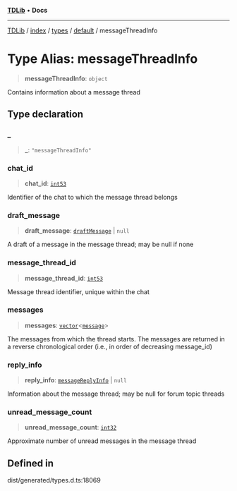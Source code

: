 [**TDLib**](../../../../../../README.md) • **Docs**

***

[TDLib](../../../../../../modules.md) / [index](../../../../../README.md) / [types](../../../README.md) / [default](../README.md) / messageThreadInfo

# Type Alias: messageThreadInfo

> **messageThreadInfo**: `object`

Contains information about a message thread

## Type declaration

### \_

> **\_**: `"messageThreadInfo"`

### chat\_id

> **chat\_id**: [`int53`](int53-1.md)

Identifier of the chat to which the message thread belongs

### draft\_message

> **draft\_message**: [`draftMessage`](draftMessage-1.md) \| `null`

A draft of a message in the message thread; may be null if none

### message\_thread\_id

> **message\_thread\_id**: [`int53`](int53-1.md)

Message thread identifier, unique within the chat

### messages

> **messages**: [`vector`](vector.md)\<[`message`](message-1.md)\>

The messages from which the thread starts. The messages are returned in a reverse chronological order (i.e., in order of decreasing message_id)

### reply\_info

> **reply\_info**: [`messageReplyInfo`](messageReplyInfo-1.md) \| `null`

Information about the message thread; may be null for forum topic threads

### unread\_message\_count

> **unread\_message\_count**: [`int32`](int32-1.md)

Approximate number of unread messages in the message thread

## Defined in

dist/generated/types.d.ts:18069
